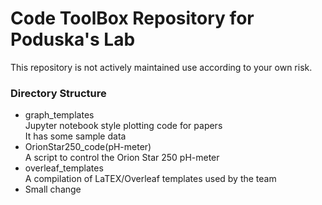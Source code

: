 # Code ToolBox Repository for Poduska's Lab

This repository is not actively maintained use according to your own risk.

### Directory Structure
* graph_templates  
Jupyter notebook style plotting code for papers  
It has some sample data
* OrionStar250_code(pH-meter)   
A script to control the Orion Star 250 pH-meter
* overleaf_templates  
A compilation of LaTEX/Overleaf templates used by the team
* Small change